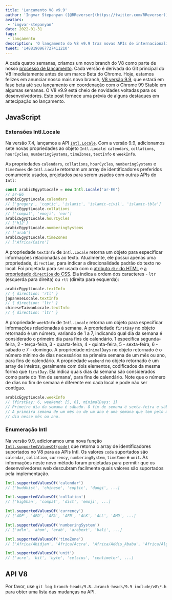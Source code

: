 ```yaml
---
title: 'Lançamento V8 v9.9'
author: 'Ingvar Stepanyan ([@RReverser](https://twitter.com/RReverser)), em seus 99%'
avatars:
 - 'ingvar-stepanyan'
date: 2022-01-31
tags:
 - lançamento
description: 'O lançamento do V8 v9.9 traz novas APIs de internacionalização.'
tweet: '1488190967727411210'
---
```

A cada quatro semanas, criamos um novo branch do V8 como parte de nosso [processo de lançamento](https://v8.dev/docs/release-process). Cada versão é derivada do Git principal do V8 imediatamente antes de um marco Beta do Chrome. Hoje, estamos felizes em anunciar nosso mais novo branch, [V8 versão 9.9](https://chromium.googlesource.com/v8/v8.git/+log/branch-heads/9.9), que estará em fase beta até seu lançamento em coordenação com o Chrome 99 Stable em algumas semanas. O V8 v9.9 está cheio de novidades voltadas para os desenvolvedores. Este post fornece uma prévia de alguns destaques em antecipação ao lançamento.

<!--truncate-->
## JavaScript

### Extensões Intl.Locale

Na versão 7.4, lançamos a API [`Intl.Locale`](https://v8.dev/blog/v8-release-74#intl.locale). Com a versão 9.9, adicionamos sete novas propriedades ao objeto `Intl.Locale`: `calendars`, `collations`, `hourCycles`, `numberingSystems`, `timeZones`, `textInfo` e `weekInfo`.

As propriedades `calendars`, `collations`, `hourCycles`, `numberingSystems` e `timeZones` de `Intl.Locale` retornam um array de identificadores preferidos comumente usados, projetados para serem usados com outras APIs do `Intl`:

```js
const arabicEgyptLocale = new Intl.Locale('ar-EG')
// ar-EG
arabicEgyptLocale.calendars
// ['gregory', 'coptic', 'islamic', 'islamic-civil', 'islamic-tbla']
arabicEgyptLocale.collations
// ['compat', 'emoji', 'eor']
arabicEgyptLocale.hourCycles
// ['h12']
arabicEgyptLocale.numberingSystems
// ['arab']
arabicEgyptLocale.timeZones
// ['Africa/Cairo']
```

A propriedade `textInfo` de `Intl.Locale` retorna um objeto para especificar informações relacionadas ao texto. Atualmente, ele possui apenas uma propriedade, `direction`, para indicar a direcionalidade padrão do texto no local. Foi projetada para ser usada com o [atributo `dir` do HTML](https://developer.mozilla.org/en-US/docs/Web/HTML/Global_attributes/dir) e [a propriedade `direction` do CSS](https://developer.mozilla.org/en-US/docs/Web/CSS/direction). Ela indica a ordem dos caracteres - `ltr` (esquerda para direita) ou `rtl` (direita para esquerda):

```js
arabicEgyptLocale.textInfo
// { direction: 'rtl' }
japaneseLocale.textInfo
// { direction: 'ltr' }
chineseTaiwanLocale.textInfo
// { direction: 'ltr' }
```

A propriedade `weekInfo` de `Intl.Locale` retorna um objeto para especificar informações relacionadas à semana. A propriedade `firstDay` no objeto retornado é um número, variando de 1 a 7, indicando qual dia da semana é considerado o primeiro dia para fins de calendário. 1 especifica segunda-feira, 2 - terça-feira, 3 - quarta-feira, 4 - quinta-feira, 5 - sexta-feira, 6 - sábado e 7 - domingo. A propriedade `minimalDays` no objeto retornado é o número mínimo de dias necessários na primeira semana de um mês ou ano, para fins de calendário. A propriedade `weekend` no objeto retornado é um array de inteiros, geralmente com dois elementos, codificados da mesma forma que `firstDay`. Ela indica quais dias da semana são considerados como parte do 'fim de semana', para fins de calendário. Note que o número de dias no fim de semana é diferente em cada local e pode não ser contíguo.

```js
arabicEgyptLocale.weekInfo
// {firstDay: 6, weekend: [5, 6], minimalDays: 1}
// Primeiro dia da semana é sábado. O fim de semana é sexta-feira e sábado.
// A primeira semana de um mês ou de um ano é uma semana que tem pelo menos 1
// dia nesse mês ou ano.
```

### Enumeração Intl

Na versão 9.9, adicionamos uma nova função [`Intl.supportedValuesOf(code)`](https://developer.mozilla.org/en-US/docs/Web/JavaScript/Reference/Global_Objects/Intl/supportedValuesOf) que retorna o array de identificadores suportados no V8 para as APIs Intl. Os valores `code` suportados são `calendar`, `collation`, `currency`, `numberingSystem`, `timeZone` e `unit`. As informações neste novo método foram projetadas para permitir que os desenvolvedores web descubram facilmente quais valores são suportados pela implementação.

```js
Intl.supportedValuesOf('calendar')
// ['buddhist', 'chinese', 'coptic', 'dangi', ...]

Intl.supportedValuesOf('collation')
// ['big5han', 'compat', 'dict', 'emoji', ...]

Intl.supportedValuesOf('currency')
// ['ADP', 'AED', 'AFA', 'AFN', 'ALK', 'ALL', 'AMD', ...]

Intl.supportedValuesOf('numberingSystem')
// ['adlm', 'ahom', 'arab', 'arabext', 'bali', ...]

Intl.supportedValuesOf('timeZone')
// ['Africa/Abidjan', 'Africa/Accra', 'Africa/Addis_Ababa', 'Africa/Algiers', ...]

Intl.supportedValuesOf('unit')
// ['acre', 'bit', 'byte', 'celsius', 'centimeter', ...]
```

## API V8

Por favor, use `git log branch-heads/9.8..branch-heads/9.9 include/v8\*.h` para obter uma lista das mudanças na API.
